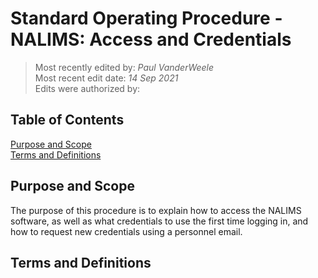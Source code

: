 # Standard Operating Procedure - NALIMS: Access and Credentials

>Most recently edited by: *Paul VanderWeele*  
>Most recent edit date: *14 Sep 2021*  
>Edits were authorized by:  

## Table of Contents

[Purpose and Scope](#purpose-and-scope)  
[Terms and Definitions](#terms-and-definitions)  

## Purpose and Scope

The purpose of this procedure is to explain how to access the NALIMS software, as well as what credentials to use the first time logging in, and how to request new credentials using a personnel email.

## Terms and Definitions
